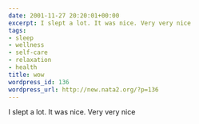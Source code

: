```yaml
---
date: 2001-11-27 20:20:01+00:00
excerpt: I slept a lot. It was nice. Very very nice
tags:
- sleep
- wellness
- self-care
- relaxation
- health
title: wow
wordpress_id: 136
wordpress_url: http://new.nata2.org/?p=136
---
```


I slept a lot. It was nice. Very very nice